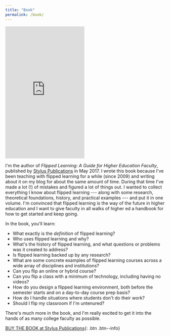 ```yaml
---
title: "Book"
permalink: /book/
---
```


<!-- ![image-left](/assets/images/flbook-small.jpg){: .align-left} -->

<iframe type="text/html" width="250" height="418" frameborder="0" allowfullscreen style="max-width:100%" src="https://read.amazon.com/kp/card?asin=B0718WJ46N&preview=inline&linkCode=kpe&ref_=cm_sw_r_kb_dp_wDJYAbR4QSY5D" ></iframe>

I'm the author of _Flipped Learning: A Guide for Higher Education Faculty_, published by [Stylus Publications](https://styluspub.presswarehouse.com) in May 2017. I wrote this book because I've been teaching with flipped learning for a while (since 2009) and writing about it on my blog for about the same amount of time. During that time I've made a lot (!) of mistakes and figured a lot of things out. I wanted to collect everything I know about flipped learning --- along with some research, theoretical foundations, history, and practical examples --- and put it in one volume. I'm convinced that flipped learning is the way of the future in higher education and I want to give faculty in all walks of higher ed a handbook for how to get started and keep going.

In the book, you'll learn:

+ What exactly is the _definition_ of flipped learning?
+ Who uses flipped learning and why?
+ What's the history of flipped learning, and what questions or problems was it created to address?
+ Is flipped learning backed up by any research?
+ What are some concrete examples of flipped learning courses across a wide array of disciplines and institutions?
+ Can you flip an online or hybrid course?
+ Can you flip a class with a minimum of technology, including having no videos?
+ How do you design a flipped learning environment, both before the semester starts and on a day-to-day course prep basis?
+ How do I handle situations where students don't do their work?
+ Should I flip my classroom if I'm untenured?

There's much more in the book, and I'm really excited to get it into the hands of as many college faculty as possible. 

[BUY THE BOOK at Stylus Publications](https://sty.presswarehouse.com/Books/BookDetail.aspx?productID=468277){: .btn .btn--info}

